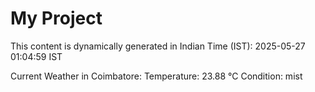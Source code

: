 # My Project

This content is dynamically generated in Indian Time (IST): 2025-05-27 01:04:59 IST


Current Weather in Coimbatore:
Temperature: 23.88 °C
Condition: mist
